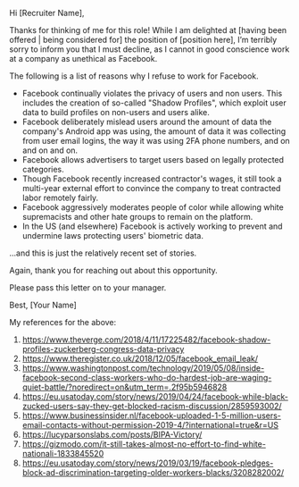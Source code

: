 Hi [Recruiter Name],

Thanks for thinking of me for this role!
While I am delighted at [having been offered | being considered for] the position of [position here], I’m terribly sorry to inform you that I must decline, as I cannot in good conscience work at a company as unethical as Facebook.

The following is a list of reasons why I refuse to work for Facebook.

- Facebook continually violates the privacy of users and non users. This includes the creation of so-called "Shadow Profiles", which exploit user data to build profiles on non-users and users alike.
- Facebook deliberately mislead users around the amount of data the company's Android app was using, the amount of data it was collecting from user email logins, the way it was using 2FA phone numbers, and on and on and on.
- Facebook allows advertisers to target users based on legally protected categories.
- Though Facebook recently increased contractor's wages, it still took a multi-year external effort to convince the company to treat contracted labor remotely fairly.
- Facebook aggressively moderates people of color while allowing white supremacists and other hate groups to remain on the platform.
- In the US (and elsewhere) Facebook is actively working to prevent and undermine laws protecting users' biometric data.

...and this is just the relatively recent set of stories.

Again, thank you for reaching out about this opportunity.

Please pass this letter on to your manager.

Best,
[Your Name]

My references for the above:
1. https://www.theverge.com/2018/4/11/17225482/facebook-shadow-profiles-zuckerberg-congress-data-privacy
2. https://www.theregister.co.uk/2018/12/05/facebook_email_leak/
3. https://www.washingtonpost.com/technology/2019/05/08/inside-facebook-second-class-workers-who-do-hardest-job-are-waging-quiet-battle/?noredirect=on&utm_term=.2f95b5946828
4. https://eu.usatoday.com/story/news/2019/04/24/facebook-while-black-zucked-users-say-they-get-blocked-racism-discussion/2859593002/
5. https://www.businessinsider.nl/facebook-uploaded-1-5-million-users-email-contacts-without-permission-2019-4/?international=true&r=US
6. https://lucyparsonslabs.com/posts/BIPA-Victory/
7. https://gizmodo.com/it-still-takes-almost-no-effort-to-find-white-nationali-1833845520
8. https://eu.usatoday.com/story/news/2019/03/19/facebook-pledges-block-ad-discrimination-targeting-older-workers-blacks/3208282002/
